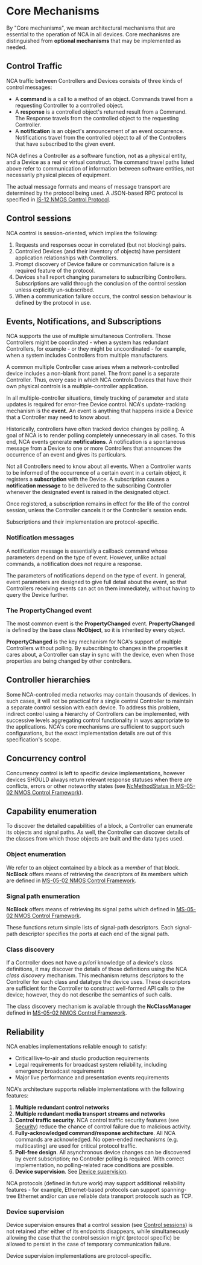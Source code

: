 # Core Mechanisms

By "Core mechanisms", we mean architectural mechanisms that are essential to the operation of NCA in all devices. Core mechanisms are distinguished from **optional mechanisms** that may be implemented as needed.

## Control Traffic

NCA traffic between Controllers and Devices consists of three kinds of control messages:

- A **command** is a call to a method of an object. Commands travel from a requesting Controller to a controlled object.
- A **response** is a controlled object's returned result from a Command. The Response travels from the controlled object to the requesting Controller.
- A **notification** is an object's announcement of an event occurrence. Notifications travel from the controlled object to all of the Controllers that have subscribed to the given event.

NCA defines a Controller as a software function, not as a physical entity, and a Device as a real or virtual construct. The command travel paths listed above refer to communication of information between software entities, not necessarily physical pieces of equipment.

The actual message formats and means of message transport are determined by the protocol being used. A JSON-based RPC protocol is specified in [IS-12 NMOS Control Protocol](https://specs.amwa.tv/is-12).

## Control sessions

NCA control is session-oriented, which implies the following:

1. Requests and responses occur in correlated (but not blocking) pairs.
1. Controlled Devices (and their inventory of objects) have persistent application relationships with Controllers.
1. Prompt discovery of Device failure or communication failure is a required feature of the protocol.
1. Devices shall report changing parameters to subscribing Controllers. Subscriptions are valid through the conclusion of the control session unless explicitly un-subscribed.
1. When a communication failure occurs, the control session behaviour is defined by the protocol in use.

## Events, Notifications, and Subscriptions

NCA supports the use of multiple simultaneous Controllers. Those Controllers might be coordinated - when a system has redundant Controllers, for example - or they might be uncoordinated - for example, when a system includes Controllers from multiple manufacturers.

A common multiple Controller case arises when a network-controlled device includes a non-blank front panel.  The front panel is a separate Controller. Thus, every case in which NCA controls Devices that have their own physical controls is a multiple-controller application.

In all multiple-controller situations, timely tracking of parameter and state updates is required for error-free Device control. NCA's update-tracking mechanism is the **event.** An event is anything that happens inside a Device that a Controller may need to know about.

Historically, controllers have often tracked device changes by polling. A goal of NCA is to render polling completely unnecessary in all cases. To this end, NCA events generate **notifications**.  A notification is a spontaneous message from a Device to one or more Controllers that announces the occurrence of an event and gives its particulars.

Not all Controllers need to know about all events. When a Controller wants to be informed of the occurrence of a certain event in a certain object, it registers a **subscription** with the Device. A subscription causes a **notification message** to be delivered to the subscribing Controller whenever the designated event is raised in the designated object.

Once registered, a subscription remains in effect for the life of the control session, unless the Controller cancels it or the Controller's session ends.

Subscriptions and their implementation are protocol-specific.

### Notification messages

A notification message is essentially a callback command whose parameters depend on the type of event. However, unlike actual commands, a notification does not require a response.

The parameters of notifications depend on the type of event. In general, event parameters are designed to give full detail about the event, so that Controllers receiving events can act on them immediately, without having to query the Device further.

### The PropertyChanged event

The most common event is the **PropertyChanged** event.  **PropertyChanged**   is defined by the base class **NcObject**, so it is inherited by every object.

**PropertyChanged** is the key mechanism for NCA's support of multiple Controllers without polling. By subscribing to changes in the properties it cares about, a Controller can stay in sync with the device, even when those properties are being changed by other controllers.

## Controller hierarchies

Some NCA-controlled media networks may contain thousands of devices. In such cases, it will not be practical for a single central Controller to maintain a separate control session with each device. To address this problem, indirect control using a hierarchy of Controllers can be implemented, with successive levels aggregating control functionality in ways appropriate to the applications.  NCA's core mechanisms are sufficient to support such configurations, but the exact implementation details are out of this specification's scope.

## Concurrency control

Concurrency control is left to specific device implementations, however devices SHOULD always return relevant response statuses when there are conflicts, errors or other noteworthy states (see [NcMethodStatus in MS-05-02 NMOS Control Framework](https://specs.amwa.tv/ms-05-02)).

## Capability enumeration

To discover the detailed capabilities of a block, a Controller can enumerate its objects and signal paths. As well, the Controller can discover details of the classes from which those objects are built and the data types used.

### Object enumeration

We refer to an object contained by a block as a _member_ of that block. **NcBlock** offers means of retrieving the descriptors of its members which are defined in [MS-05-02 NMOS Control Framework](https://specs.amwa.tv/ms-05-02).

### Signal path enumeration

**NcBlock** offers means of retrieving its signal paths which defined in [MS-05-02 NMOS Control Framework](https://specs.amwa.tv/ms-05-02).

These functions return simple lists of signal-path descriptors. Each signal-path descriptor specifies the ports at each end of the signal path.

### Class discovery

If a Controller does not have _a priori_ knowledge of a device's class definitions, it may discover the details of those definitions using the NCA _class discovery_ mechanism. This mechanism returns descriptors to the Controller for each class and datatype the device uses. These descriptors are sufficient for the Controller to construct well-formed API calls to the device; however, they do not describe the semantics of such calls.

The class discovery mechanism is available through the **NcClassManager** defined in [MS-05-02 NMOS Control Framework](https://specs.amwa.tv/ms-05-02).

## Reliability

NCA enables implementations reliable enough to satisfy:

- Critical live-to-air and studio production requirements
- Legal requirements for broadcast system reliability, including emergency broadcast requirements
- Major live performance and presentation events requirements

NCA's architecture supports reliable implementations with the following features:

1. **Multiple redundant control networks**
2. **Multiple redundant media transport streams and networks**
3. **Control traffic security**. NCA control traffic security features (see [Security](Security.md)) reduce the chance of control failure due to malicious activity.
4. **Fully-acknowledged command/response architecture**. All NCA commands are acknowledged. No open-ended mechanisms (e.g. multicasting) are used for critical protocol traffic.
5. **Poll-free design**. All asynchronous device changes can be discovered by event subscription; no Controller polling is required. With correct implementation, no polling-related race conditions are possible.
6. **Device supervision**. See [Device supervision](Core%20Mechanisms.md#device-supervision).

NCA protocols (defined in future work) may support additional reliability features - for example, Ethernet-based protocols can support spanning-tree Ethernet and/or can use reliable data transport protocols such as TCP.

### Device supervision

Device supervision ensures that a control session (see [Control sessions](Core%20Mechanisms.md#control-sessions)) is not retained after either of its endpoints disappears, while simultaneously allowing the case that the control session might (protocol specific) be allowed to persist in the case of temporary communication failure.

Device supervision implementations are protocol-specific.
